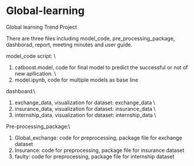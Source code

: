 # Global-learning
Global learning Trend Project 

There are three files including model_code, pre_processing_package, dashborad, report, meeting minutes and user guide.

model_code script: \
1. catboost.model, code for final model to predict the successful or not of new apllication. \
2. model.ipynb, code for multiple models as base line
                   
dashboard:\ 
1. exchange_data, visualization for dataset: exchange_data \
2. insurance_data, visualization for dataset: insurance_data \
3. internship_data, visualization for dataset: internship_data \

Pre-processing_package:\
1. Global_exchange: code for preprocessing, package file for exchange dataset
2. Insurance: code for preprocessing, package file for insurance dataset
3. faulty: code for preprocessing, package file for internship dataset

